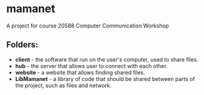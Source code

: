 # mamanet

A project for course 20588 Computer Communication Workshop


## Folders:

* **client** - the software that run on the user's computer, used to share files.
* **hub** - the server that allows user to connect with each other.
* **website** - a website that allows finding shared files.
* **LibMamanet** - a library of code that should be shared between parts of the project, such as files and network.
